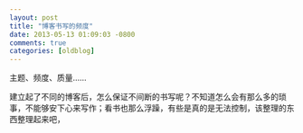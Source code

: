 ```yaml
---
layout: post
title: "博客书写的频度"
date: 2013-05-13 01:09:03 -0800
comments: true
categories: [oldblog] 
---
```


主题、频度、质量……

建立起了不同的博客后，怎么保证不间断的书写呢？不知道怎么会有那么多的琐事，不能够安下心来写作；看书也那么浮躁，有些是真的是无法控制，该整理的东西整理起来吧，